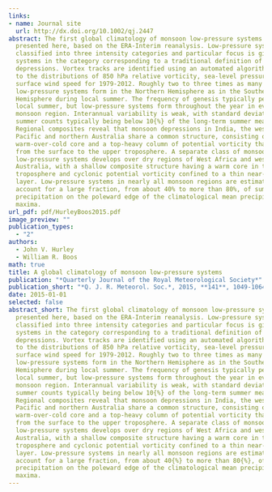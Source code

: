 ```yaml
---
links:
- name: Journal site
  url: http://dx.doi.org/10.1002/qj.2447
abstract: The first global climatology of monsoon low-pressure systems is
  presented here, based on the ERA-Interim reanalysis. Low-pressure systems are
  classified into three intensity categories and particular focus is given to
  systems in the category corresponding to a traditional definition of monsoon
  depressions. Vortex tracks are identified using an automated algorithm applied
  to the distributions of 850 hPa relative vorticity, sea-level pressure and
  surface wind speed for 1979-2012. Roughly two to three times as many monsoon
  low-pressure systems form in the Northern Hemisphere as in the Southern
  Hemisphere during local summer. The frequency of genesis typically peaks in
  local summer, but low-pressure systems form throughout the year in every
  monsoon region. Interannual variability is weak, with standard deviations of
  summer counts typically being below 10{%} of the long-term summer mean.
  Regional composites reveal that monsoon depressions in India, the western
  Pacific and northern Australia share a common structure, consisting of a
  warm-over-cold core and a top-heavy column of potential vorticity that extends
  from the surface to the upper troposphere. A separate class of monsoon
  low-pressure systems develops over dry regions of West Africa and western
  Australia, with a shallow composite structure having a warm core in the lower
  troposphere and cyclonic potential vorticity confined to a thin near-surface
  layer. Low-pressure systems in nearly all monsoon regions are estimated to
  account for a large fraction, from about 40% to more than 80%, of summer
  precipitation on the poleward edge of the climatological mean precipitation
  maxima.
url_pdf: pdf/HurleyBoos2015.pdf
image_preview: ""
publication_types:
  - "2"
authors:
  - John V. Hurley
  - William R. Boos
math: true
title: A global climatology of monsoon low-pressure systems
publication: "*Quarterly Journal of the Royal Meteorological Society*"
publication_short: "*Q. J. R. Meteorol. Soc.*, 2015, **141**, 1049-1064, doi:10.1002/qj.2447"
date: 2015-01-01
selected: false
abstract_short: The first global climatology of monsoon low-pressure systems is
  presented here, based on the ERA-Interim reanalysis. Low-pressure systems are
  classified into three intensity categories and particular focus is given to
  systems in the category corresponding to a traditional definition of monsoon
  depressions. Vortex tracks are identified using an automated algorithm applied
  to the distributions of 850 hPa relative vorticity, sea-level pressure and
  surface wind speed for 1979-2012. Roughly two to three times as many monsoon
  low-pressure systems form in the Northern Hemisphere as in the Southern
  Hemisphere during local summer. The frequency of genesis typically peaks in
  local summer, but low-pressure systems form throughout the year in every
  monsoon region. Interannual variability is weak, with standard deviations of
  summer counts typically being below 10{%} of the long-term summer mean.
  Regional composites reveal that monsoon depressions in India, the western
  Pacific and northern Australia share a common structure, consisting of a
  warm-over-cold core and a top-heavy column of potential vorticity that extends
  from the surface to the upper troposphere. A separate class of monsoon
  low-pressure systems develops over dry regions of West Africa and western
  Australia, with a shallow composite structure having a warm core in the lower
  troposphere and cyclonic potential vorticity confined to a thin near-surface
  layer. Low-pressure systems in nearly all monsoon regions are estimated to
  account for a large fraction, from about 40{%} to more than 80{%}, of summer
  precipitation on the poleward edge of the climatological mean precipitation
  maxima.
---
```


